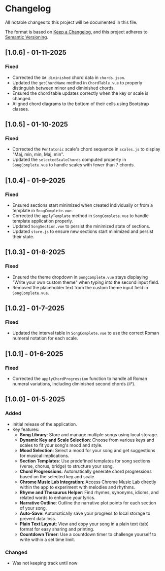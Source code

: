 # Changelog

All notable changes to this project will be documented in this file.

The format is based on [Keep a Changelog](https://keepachangelog.com/en/1.0.0/),
and this project adheres to [Semantic Versioning](https://semver.org/spec/v2.0.0.html).

## [1.0.6] - 01-11-2025

### Fixed

- Corrected the `G# diminished` chord data in `chords.json`.
- Updated the `getChordName` method in `ChordTable.vue` to properly distinguish between minor and diminished chords.
- Ensured the chord table updates correctly when the key or scale is changed.
- Aligned chord diagrams to the bottom of their cells using Bootstrap classes.

## [1.0.5] - 01-10-2025

### Fixed

- Corrected the `Pentatonic` scale's chord sequence in `scales.js` to display "Maj, min, min, Maj, min".
- Updated the `selectedScaleChords` computed property in `SongComplete.vue` to handle scales with fewer than 7 chords.

## [1.0.4] - 01-9-2025

### Fixed

- Ensured sections start minimized when created individually or from a template in `SongComplete.vue`.
- Corrected the `applyTemplate` method in `SongComplete.vue` to handle template application properly.
- Updated `SongSection.vue` to persist the minimized state of sections.
- Updated `store.js` to ensure new sections start minimized and persist their state.

## [1.0.3] - 01-8-2025

### Fixed

- Ensured the theme dropdown in `SongComplete.vue` stays displaying "Write your own custom theme" when typing into the second input field.
- Removed the placeholder text from the custom theme input field in `SongComplete.vue`.

## [1.0.2] - 01-7-2025

### Fixed

- Updated the interval table in `SongComplete.vue` to use the correct Roman numeral notation for each scale.

## [1.0.1] - 01-6-2025

### Fixed

- Corrected the `applyChordProgression` function to handle all Roman numeral variations, including diminished second chords (ii°).

## [1.0.0] - 01-5-2025

### Added

- Initial release of the application.
- Key features:
  - **Song Library**: Store and manage multiple songs using local storage.
  - **Dynamic Key and Scale Selection**: Choose from various keys and scales to fit your song's mood and style.
  - **Mood Selection**: Select a mood for your song and get suggestions for musical implications.
  - **Section Templates**: Use predefined templates for song sections (verse, chorus, bridge) to structure your song.
  - **Chord Progressions**: Automatically generate chord progressions based on the selected key and scale.
  - **Chrome Music Lab Integration**: Access Chrome Music Lab directly within the app to experiment with melodies and rhythms.
  - **Rhyme and Thesaurus Helper**: Find rhymes, synonyms, idioms, and related words to enhance your lyrics.
  - **Narrative Outline**: Outline the narrative plot points for each section of your song.
  - **Auto-Save**: Automatically save your progress to local storage to prevent data loss.
  - **Plain Text Layout**: View and copy your song in a plain text (tab) format for easy sharing and printing.
  - **Countdown Timer**: Use a countdown timer to challenge yourself to write within a set time limit.

### Changed

- Was not keeping track until now
